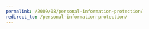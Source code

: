 ```yaml
---
permalink: /2009/08/personal-information-protection/
redirect_to: /personal-information-protection/
---
```

